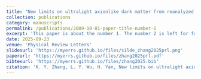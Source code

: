 ```yaml
---
title: "New limits on ultralight axionlike dark matter from reanalyzed data"
collection: publications
category: manuscripts
permalink: /publications/2009-10-01-paper-title-number-1
excerpt: 'This paper is about the number 1. The number 2 is left for future work.'
date: 2025-09-23
venue: 'Physical Review Letters'
slidesurl: 'https://myerrs.github.io/files/silde_zhang2025prl.png'
paperurl: 'https://myerrs.github.io/files/zhang2025prl.pdf'
bibtexurl: 'https://myerrs.github.io/files/zhang2025.bib'
citation: 'K. Y. Zhang, L. Y. Wu, H. Yan, New limits on ultralight axionlike dark matter from reanalyzed data, Physical Review Letters. 135 (2025) 131001.'
---
```

